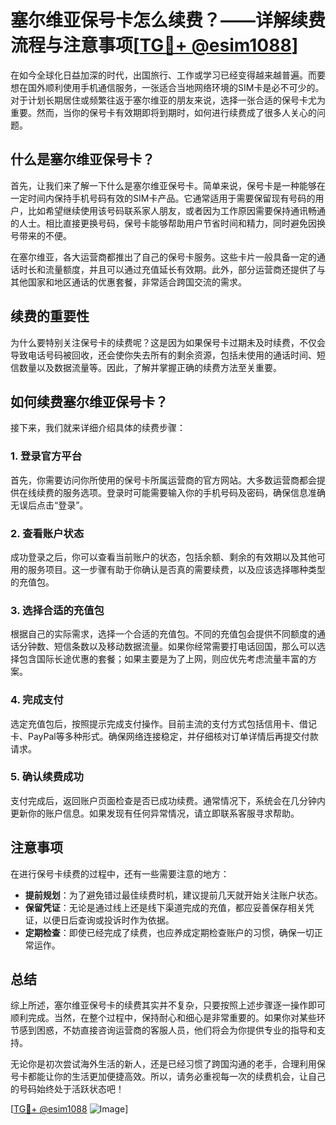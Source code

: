 # 塞尔维亚保号卡怎么续费？——详解续费流程与注意事项[[TG💪+ @esim1088](https://t.me/s/esim1088)]

在如今全球化日益加深的时代，出国旅行、工作或学习已经变得越来越普遍。而要想在国外顺利使用手机通信服务，一张适合当地网络环境的SIM卡是必不可少的。对于计划长期居住或频繁往返于塞尔维亚的朋友来说，选择一张合适的保号卡尤为重要。然而，当你的保号卡有效期即将到期时，如何进行续费成了很多人关心的问题。

## 什么是塞尔维亚保号卡？

首先，让我们来了解一下什么是塞尔维亚保号卡。简单来说，保号卡是一种能够在一定时间内保持手机号码有效的SIM卡产品。它通常适用于需要保留现有号码的用户，比如希望继续使用该号码联系家人朋友，或者因为工作原因需要保持通讯畅通的人士。相比直接更换号码，保号卡能够帮助用户节省时间和精力，同时避免因换号带来的不便。

在塞尔维亚，各大运营商都推出了自己的保号卡服务。这些卡片一般具备一定的通话时长和流量额度，并且可以通过充值延长有效期。此外，部分运营商还提供了与其他国家和地区通话的优惠套餐，非常适合跨国交流的需求。

## 续费的重要性

为什么要特别关注保号卡的续费呢？这是因为如果保号卡过期未及时续费，不仅会导致电话号码被回收，还会使你失去所有的剩余资源，包括未使用的通话时间、短信数量以及数据流量等。因此，了解并掌握正确的续费方法至关重要。

## 如何续费塞尔维亚保号卡？

接下来，我们就来详细介绍具体的续费步骤：

### 1. 登录官方平台

首先，你需要访问你所使用的保号卡所属运营商的官方网站。大多数运营商都会提供在线续费的服务选项。登录时可能需要输入你的手机号码及密码，确保信息准确无误后点击“登录”。

### 2. 查看账户状态

成功登录之后，你可以查看当前账户的状态，包括余额、剩余的有效期以及其他可用的服务项目。这一步骤有助于你确认是否真的需要续费，以及应该选择哪种类型的充值包。

### 3. 选择合适的充值包

根据自己的实际需求，选择一个合适的充值包。不同的充值包会提供不同额度的通话分钟数、短信条数以及移动数据流量。如果你经常需要打电话回国，那么可以选择包含国际长途优惠的套餐；如果主要是为了上网，则应优先考虑流量丰富的方案。

### 4. 完成支付

选定充值包后，按照提示完成支付操作。目前主流的支付方式包括信用卡、借记卡、PayPal等多种形式。确保网络连接稳定，并仔细核对订单详情后再提交付款请求。

### 5. 确认续费成功

支付完成后，返回账户页面检查是否已成功续费。通常情况下，系统会在几分钟内更新你的账户信息。如果发现有任何异常情况，请立即联系客服寻求帮助。

## 注意事项

在进行保号卡续费的过程中，还有一些需要注意的地方：

- **提前规划**：为了避免错过最佳续费时机，建议提前几天就开始关注账户状态。
- **保留凭证**：无论是通过线上还是线下渠道完成的充值，都应妥善保存相关凭证，以便日后查询或投诉时作为依据。
- **定期检查**：即使已经完成了续费，也应养成定期检查账户的习惯，确保一切正常运作。

## 总结

综上所述，塞尔维亚保号卡的续费其实并不复杂，只要按照上述步骤逐一操作即可顺利完成。当然，在整个过程中，保持耐心和细心是非常重要的。如果你对某些环节感到困惑，不妨直接咨询运营商的客服人员，他们将会为你提供专业的指导和支持。

无论你是初次尝试海外生活的新人，还是已经习惯了跨国沟通的老手，合理利用保号卡都能让你的生活更加便捷高效。所以，请务必重视每一次的续费机会，让自己的号码始终处于活跃状态吧！

[[TG💪+ @esim1088](https://t.me/s/esim1088) ![Image](https://i.postimg.cc/4NQfJmqS/Snipaste-2025-05-13-00-14-12.png)]